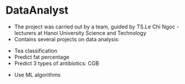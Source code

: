 # DataAnalyst
- The project was carried out by a team, guided by TS.Le Chi Ngoc - lecturers at Hanoi University Science and Technology
- Contains several projects on data analysis:
+ Tea classification
+ Predict fat percentage
+ Predict 3 types of antibiotics: CGB
- Use ML algorithms
